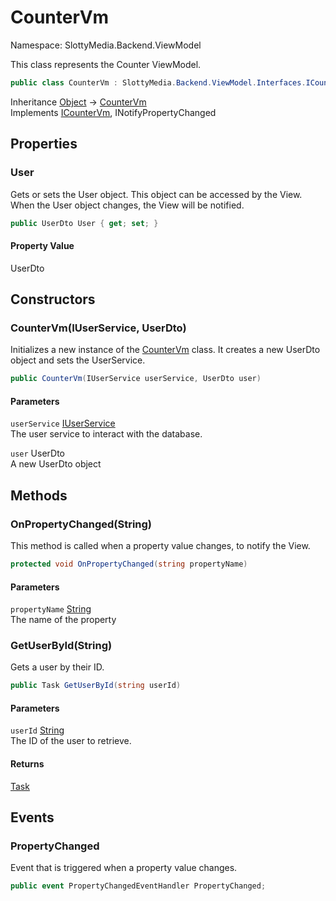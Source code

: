 # CounterVm

Namespace: SlottyMedia.Backend.ViewModel

This class represents the Counter ViewModel.

```csharp
public class CounterVm : SlottyMedia.Backend.ViewModel.Interfaces.ICounterVm, System.ComponentModel.INotifyPropertyChanged
```

Inheritance [Object](https://docs.microsoft.com/en-us/dotnet/api/system.object) → [CounterVm](./slottymedia.backend.viewmodel.countervm.md)<br>
Implements [ICounterVm](./slottymedia.backend.viewmodel.interfaces.icountervm.md), INotifyPropertyChanged

## Properties

### **User**

Gets or sets the User object. This object can be accessed by the View. When the User object changes, the View will be notified.

```csharp
public UserDto User { get; set; }
```

#### Property Value

UserDto<br>

## Constructors

### **CounterVm(IUserService, UserDto)**

Initializes a new instance of the [CounterVm](./slottymedia.backend.viewmodel.countervm.md) class. It creates a new UserDto object and sets the UserService.

```csharp
public CounterVm(IUserService userService, UserDto user)
```

#### Parameters

`userService` [IUserService](./slottymedia.backend.services.interfaces.iuserservice.md)<br>
The user service to interact with the database.

`user` UserDto<br>
A new UserDto object

## Methods

### **OnPropertyChanged(String)**

This method is called when a property value changes, to notify the View.

```csharp
protected void OnPropertyChanged(string propertyName)
```

#### Parameters

`propertyName` [String](https://docs.microsoft.com/en-us/dotnet/api/system.string)<br>
The name of the property

### **GetUserById(String)**

Gets a user by their ID.

```csharp
public Task GetUserById(string userId)
```

#### Parameters

`userId` [String](https://docs.microsoft.com/en-us/dotnet/api/system.string)<br>
The ID of the user to retrieve.

#### Returns

[Task](https://docs.microsoft.com/en-us/dotnet/api/system.threading.tasks.task)<br>

## Events

### **PropertyChanged**

Event that is triggered when a property value changes.

```csharp
public event PropertyChangedEventHandler PropertyChanged;
```
